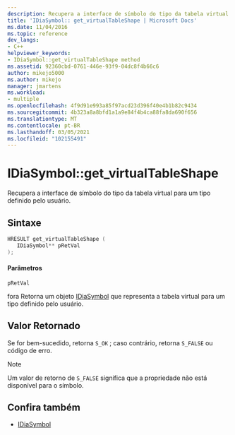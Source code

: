 ```yaml
---
description: Recupera a interface de símbolo do tipo da tabela virtual para um tipo definido pelo usuário.
title: 'IDiaSymbol:: get_virtualTableShape | Microsoft Docs'
ms.date: 11/04/2016
ms.topic: reference
dev_langs:
- C++
helpviewer_keywords:
- IDiaSymbol::get_virtualTableShape method
ms.assetid: 92360cbd-0761-446e-93f9-04dc8f4b66c6
author: mikejo5000
ms.author: mikejo
manager: jmartens
ms.workload:
- multiple
ms.openlocfilehash: 4f9d91e993a85f97acd23d396f40e4b1b82c9434
ms.sourcegitcommit: 4b323a8a8bfd1a1a9e84f4b4ca88fa8da690f656
ms.translationtype: MT
ms.contentlocale: pt-BR
ms.lasthandoff: 03/05/2021
ms.locfileid: "102155491"
---
```

# <a name="idiasymbolget_virtualtableshape"></a>IDiaSymbol::get_virtualTableShape
Recupera a interface de símbolo do tipo da tabela virtual para um tipo definido pelo usuário.

## <a name="syntax"></a>Sintaxe

```C++
HRESULT get_virtualTableShape ( 
   IDiaSymbol** pRetVal
);
```

#### <a name="parameters"></a>Parâmetros
 `pRetVal`

fora Retorna um objeto [IDiaSymbol](../../debugger/debug-interface-access/idiasymbol.md) que representa a tabela virtual para um tipo definido pelo usuário.

## <a name="return-value"></a>Valor Retornado
 Se for bem-sucedido, retorna `S_OK` ; caso contrário, retorna `S_FALSE` ou código de erro.

> [!NOTE]
> Um valor de retorno de `S_FALSE` significa que a propriedade não está disponível para o símbolo.

## <a name="see-also"></a>Confira também
- [IDiaSymbol](../../debugger/debug-interface-access/idiasymbol.md)
